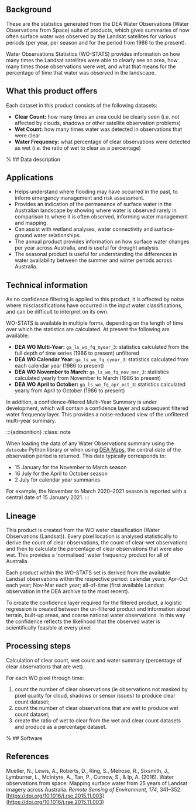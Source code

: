 ## Background

These are the statistics generated from the DEA Water Observations (Water Observations from Space) suite of products, which gives summaries of how often surface water was observed by the Landsat satellites for various periods (per year, per season and for the period from 1986 to the present).

Water Observations Statistics (WO-STATS) provides information on how many times the Landsat satellites were able to clearly see an area, how many times those observations were wet, and what that means for the percentage of time that water was observed in the landscape.

## What this product offers

Each dataset in this product consists of the following datasets:
* **Clear Count:** how many times an area could be clearly seen (i.e. not affected by clouds, shadows or other satellite observation problems)
* **Wet Count:** how many times water was detected in observations that were clear
* **Water Frequency:** what percentage of clear observations were detected as wet (i.e. the ratio of wet to clear as a percentage)

% ## Data description

## Applications

* Helps understand where flooding may have occurred in the past, to inform emergency management and risk assessment.
* Provides an indication of the permanence of surface water in the Australian landscape by showing where water is observed rarely in comparison to where it is often observed, informing water management and mapping.
* Can assist with wetland analyses, water connectivity and surface-ground water relationships.
* The annual product provides information on how surface water changes per year across Australia, and is useful for drought analysis.
* The seasonal product is useful for understanding the differences in water availability between the summer and winter periods across Australia.

## Technical information

As no confidence filtering is applied to this product, it is affected by noise where misclassifications have occurred in the input water classifications, and can be difficult to interpret on its own. 

WO-STATS is available in multiple forms, depending on the length of time over which the statistics are calculated. At present the following are available:
* **DEA WO Multi-Year:** `ga_ls_wo_fq_myear_3`: statistics calculated from the full depth of time series (1986 to present) unfiltered
* **DEA WO Calendar Year:** `ga_ls_wo_fq_cyear_3`: statistics calculated from each calendar year (1986 to present)
* **DEA WO November to March:** `ga_ls_wo_fq_nov_mar_3`: statistics calculated yearly from November to March (1986 to present)
* **DEA WO April to October:** `ga_ls_wo_fq_apr_oct_3`: statistics calculated yearly from April to October (1986 to present)

In addition, a confidence-filtered Multi-Year Summary is under development, which will contain a confidence layer and subsequent filtered water frequency layer. This provides a noise-reduced view of the unfiltered multi-year summary.

:::{admonition} 
:class: note

When loading the data of any Water Observations summary using the `datacube` Python library or when using [DEA Maps](https://maps.dea.ga.gov.au/), the central date of the observation period is returned. This date typically corresponds to:

* 15 January for the November to March season
* 16 July for the April to October season
* 2 July for calendar year summaries

For example, the November to March 2020–2021 season is reported with a central date of 15 January 2021.
:::

## Lineage

This product is created from the WO water classification (Water Observations (Landsat)). Every pixel location is analysed statistically to derive the count of clear observations, the count of clear-wet observations and then to calculate the percentage of clear observations that were also wet. This provides a 'normalised' water frequency product for all of Australia.

Each product within the WO-STATS set is derived from the available Landsat observations within the respective period: calendar years; Apr-Oct each year; Nov-Mar each year; all-of-time (first available Landsat observation in the DEA archive to the most recent).

To create the confidence layer required for the filtered product, a logistic regression is created between the un-filtered product and information about terrain, built-up areas, and coarse national water observations. In this way the confidence reflects the likelihood that the observed water is scientifically feasible at every pixel.

## Processing steps

Calculation of clear count, wet count and water summary (percentage of clear observations that are wet).

For each WO pixel through time:

<div class="processing-steps"></div>

1. count the number of clear observations (ie observations not masked by pixel quality for cloud, shadows or sensor issues) to produce clear count dataset;
1. count the number of clear observations that are wet to produce wet count dataset;
1. create the ratio of wet to clear from the wet and clear count datasets and produce as a percentage dataset.

% ## Software

## References

Mueller, N., Lewis, A., Roberts, D., Ring, S., Melrose, R., Sixsmith, J., Lymburner, L., McIntyre, A., Tan, P., Curnow, S., & Ip, A. (2016). Water observations from space: Mapping surface water from 25 years of Landsat imagery across Australia. *Remote Sensing of Environment*, *174*, 341–352. [https://doi.org/10.1016/j.rse.2015.11.003](https://doi.org/10.1016/j.rse.2015.11.003)

